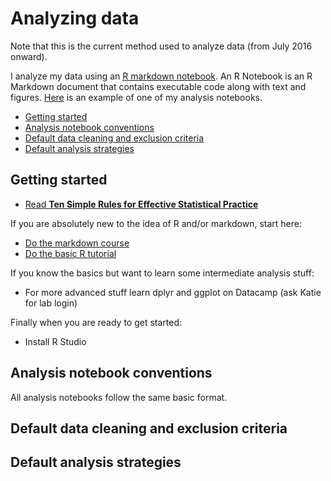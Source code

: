 # Analyzing data 

Note that this is the current method used to analyze data (from July 2016 onward).

I analyze my data using an [R markdown notebook](http://rmarkdown.rstudio.com/). An R Notebook is an R Markdown document that contains executable code along with text and figures. [Here](https://www.dropbox.com/home/Research/summaries?preview=0010-srt-pilot.html) is an example of one of my analysis notebooks.

- [Getting started](#getting-started)
- [Analysis notebook conventions](#analysis-notebook-conventions)
- [Default data cleaning and exclusion criteria](#default-data-cleaning-and-exclusion-criteria)
- [Default analysis strategies](#default-analysis-strategies)


## Getting started

- [Read **Ten Simple Rules for Effective Statistical Practice**](https://www.dropbox.com/s/v1u7r3ul0e6ur2b/2016-ten-simple-rules-stats.pdf?dl=0)

If you are absolutely new to the idea of R and/or markdown, start here:

- [Do the markdown course](http://www.markdowntutorial.com)
- [Do the basic R tutorial](tryr.codeschool.com)

If you know the basics but want to learn some intermediate analysis stuff:

- For more advanced stuff learn dplyr and ggplot on Datacamp (ask Katie for lab login)

Finally when you are ready to get started:
- Install R Studio

## Analysis notebook conventions

All analysis notebooks follow the same basic format.





## Default data cleaning and exclusion criteria
## Default analysis strategies

